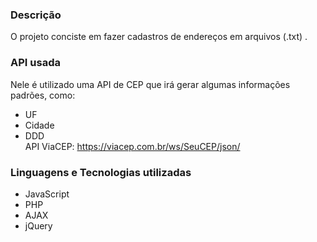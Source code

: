 ### Descrição
O projeto conciste em fazer cadastros de endereços em arquivos (.txt) .<br>

### API usada
Nele é utilizado uma API de CEP que irá gerar algumas informações padrões, como:
- UF
- Cidade
- DDD<br>
API ViaCEP: https://viacep.com.br/ws/SeuCEP/json/

### Linguagens e Tecnologias utilizadas
- JavaScript 
- PHP
- AJAX
- jQuery 




